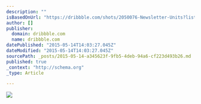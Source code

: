 ```yaml
---
description: ""
isBasedOnUrl: "https://dribbble.com/shots/2050076-Newsletter-Units?list=shots&offset=15&sort=popular&timeframe=now"
author: []
publisher:
  domain: dribbble.com
  name: dribbble.com
datePublished: "2015-05-14T14:03:27.045Z"
dateModified: "2015-05-14T14:03:27.045Z"
sourcePath: _posts/2015-05-14-a345623f-9fb5-4deb-94a6-cf223d493b26.md
published: true
_context: "http://schema.org"
_type: Article

---
```

![](https://d13yacurqjgara.cloudfront.net/users/51466/screenshots/2050076/newsletter-units.png)
